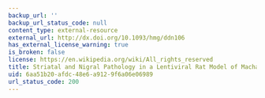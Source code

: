 ```yaml
---
backup_url: ''
backup_url_status_code: null
content_type: external-resource
external_url: http://dx.doi.org/10.1093/hmg/ddn106
has_external_license_warning: true
is_broken: false
license: https://en.wikipedia.org/wiki/All_rights_reserved
title: Striatal and Nigral Pathology in a Lentiviral Rat Model of Machado-Joseph Disease
uid: 6aa51b20-afdc-48e6-a912-9f6a06e06989
url_status_code: 200
---
```

